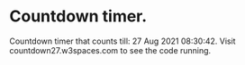 # Countdown timer.
Countdown timer that counts till: 27 Aug 2021 08:30:42. Visit countdown27.w3spaces.com to see the code running.
